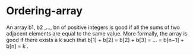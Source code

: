 # Ordering-array
An array b1, b2 ,…, bn of positive integers is good if all the sums of two adjacent elements are equal to the same value. More formally, the array is good if there exists a k such that b[1] + b[2] = b[2] + b[3] = … = b[n−1] + b[n] = k . 
